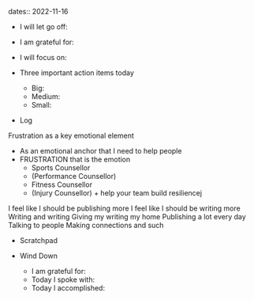 dates:: 2022-11-16

- I will let go off:
- I am grateful for:
- I will focus on:

- Three important action items today
	- Big:
	- Medium:
	- Small:

- Log

Frustration as a key emotional element
- As an emotional anchor that I need to help people
- FRUSTRATION that is the emotion
	- Sports Counsellor 
	- (Performance Counsellor)
	- Fitness Counsellor 
	- (Injury Counsellor) + help your team build resiliencej

I feel like I should be publishing more
I feel like I should be writing more
Writing and writing
Giving my writing my home
Publishing a lot every day
Talking to people
Making connections and such

- Scratchpad

- Wind Down
	- I am grateful for:
	- Today I spoke with:
	- Today I accomplished: